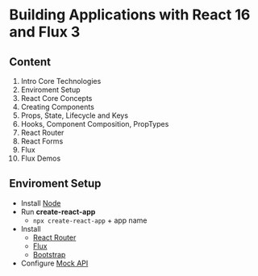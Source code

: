 # Building Applications with React 16 and Flux 3

## Content
1. Intro Core Technologies
2. Enviroment Setup
3. React Core Concepts
4. Creating Components
5. Props, State, Lifecycle and Keys
6. Hooks, Component Composition, PropTypes
7. React Router
8. React Forms
9. Flux
10. Flux Demos

## Enviroment Setup
- Install [Node](https://nodejs.org/es/)
- Run **create-react-app**
  - `npx create-react-app` + app name
- Install
  - [React Router](https://v5.reactrouter.com/web/guides/quick-start)
  - [Flux](https://facebook.github.io/flux/)
  - [Bootstrap](https://getbootstrap.com/docs/5.2/getting-started/introduction/)
- Configure [Mock API](https://mockapi.io)

